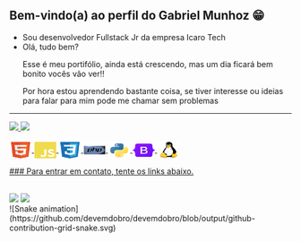 ## Bem-vindo(a) ao perfil do Gabriel Munhoz 😁

<ul>
  <li>Sou desenvolvedor Fullstack Jr da empresa Icaro Tech </li>
  <li> Olá, tudo bem? </li>
  <p> Esse é meu portifólio, ainda está crescendo, mas um dia ficará bem bonito vocês vão ver!! </p>
  <p>Por hora estou aprendendo bastante coisa, se tiver interesse ou ideias para falar para mim pode me chamar sem problemas</p>
</ul>

<hr>

 <div>
   <a href="https://github.com/gmunhoz98">
   <img height="180em" src="https://github-readme-stats.vercel.app/api?username=gmunhoz98&show_icons=true&theme=midnight-purple&include_all_commits=true&count_private=true&border_color=midnight"/>
   <img height="180em" src="https://github-readme-stats.vercel.app/api/top-langs/?username=gmunhoz98&layout=compact&langs_count=6&theme=midnight-purple"/>
</div>

  
  <div style="display: inline_block"><br>
  <img align="center" alt="HTML" height="30" width="40" src="https://raw.githubusercontent.com/devicons/devicon/master/icons/html5/html5-original.svg">
  <img align="center" alt="Js" height="30" width="40" src="https://raw.githubusercontent.com/devicons/devicon/master/icons/javascript/javascript-plain.svg">
  <img align="center" alt="CSS" height="30" width="40" src="https://raw.githubusercontent.com/devicons/devicon/master/icons/css3/css3-original.svg">
  <img align="center" alt="php" height="30" width="40" src="https://raw.githubusercontent.com/devicons/devicon/master/icons/php/php-original.svg">
  <img align="center" alt="python" height="30" width="40" src="https://raw.githubusercontent.com/devicons/devicon/master/icons/python/python-original.svg">
  <img align="center" alt="sql" height="30" width="40" src="https://raw.githubusercontent.com/devicons/devicon/master/icons/bootstrap/bootstrap-original.svg">
  <img align="center" alt="linux" height="30" width="40" src="https://raw.githubusercontent.com/devicons/devicon/master/icons/linux/linux-original.svg">
</div>
  
  <p>### Para entrar em contato, tente os links abaixo.</p>
<br>
<div> 
  <a href = "mailto:gbljsmunhoz@gmail.com"><img src="https://img.shields.io/badge/-Gmail-%23333?style=for-the-badge&logo=gmail&logoColor=white" target="_blank"></a>
  <a href="https://www.linkedin.com/in/gabriel-munh%C3%B3z-b52b86158" target="_blank"><img src="https://img.shields.io/badge/-LinkedIn-%230077B5?style=for-the-badge&logo=linkedin&logoColor=white" target="_blank"></a> 
 <br>
  ![Snake animation](https://github.com/devemdobro/devemdobro/blob/output/github-contribution-grid-snake.svg)

</div>
